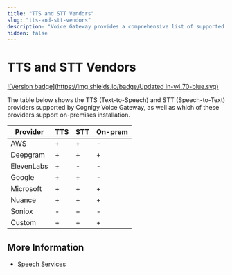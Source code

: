 ```yaml
---
title: "TTS and STT Vendors"
slug: "tts-and-stt-vendors"
description: "Voice Gateway provides a comprehensive list of supported TTS (Text-to-Speech) and STT (Speech-to-Text) providers, including Microsoft, AWS, Google, Nuance, Soniox, and Custom options. Explore the available integration options for an enhanced voice experience."
hidden: false
---
```


# TTS and STT Vendors

[![Version badge](https://img.shields.io/badge/Updated in-v4.70-blue.svg)](../../release-notes/4.70.md)

The table below shows the TTS (Text-to-Speech) and STT (Speech-to-Text) providers supported by Cognigy Voice Gateway, as well as which of these providers support on-premises installation.

| Provider   | TTS | STT | On-prem |
|------------|-----|-----|---------|
| AWS        | +   | +   | -       |
| Deepgram   | +   | +   | +       |
| ElevenLabs | +   | -   | -       |
| Google     | +   | +   | -       |
| Microsoft  | +   | +   | +       |
| Nuance     | +   | +   | +       |
| Soniox     | -   | +   | -       |
| Custom     | +   | +   | +       |

## More Information

- [Speech Services](../webapp/speech-services.md)